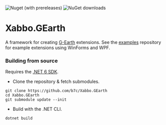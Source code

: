 ![Nuget (with prereleases)](https://img.shields.io/nuget/vpre/Xabbo.GEarth?style=for-the-badge) ![NuGet downloads](https://img.shields.io/nuget/dt/Xabbo.GEarth?style=for-the-badge)

# Xabbo.GEarth
A framework for creating [G-Earth](https://github.com/sirjonasxx/G-Earth) extensions.
See the [examples](https://github.com/b7c/b7.XabboExamples) repository for example extensions using WinForms and WPF.

### Building from source
Requires the [.NET 6 SDK](https://dotnet.microsoft.com/en-us/download/dotnet/6.0).

- Clone the repository & fetch submodules.
```
git clone https://github.com/b7c/Xabbo.GEarth
cd Xabbo.GEarth
git submodule update --init
```
- Build with the .NET CLI.
```
dotnet build
```
